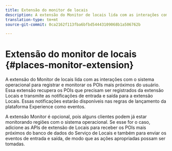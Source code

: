 ```yaml
---
title: Extensão do monitor de locais
description: A extensão do Monitor de locais lida com as interações com o sistema operacional para registrar e monitorar os POIs mais próximos do usuário.
translation-type: tm+mt
source-git-commit: 0ca2162f113fba6bfbd54443109068b1a506762b

---
```



# Extensão do monitor de locais {#places-monitor-extension}

A extensão do Monitor de locais lida com as interações com o sistema operacional para registrar e monitorar os POIs mais próximos do usuário. Essa extensão recupera os POIs que precisam ser registrados da extensão Locais e transmite as notificações de entrada e saída para a extensão Locais. Essas notificações estarão disponíveis nas regras de lançamento da plataforma Experience como eventos.

A extensão Monitor é opcional, pois alguns clientes podem já estar monitorando regiões com o sistema operacional. Se esse for o caso, adicione as APIs de extensão de Locais para receber os POIs mais próximos do banco de dados do Serviço de Locais e também para enviar os eventos de entrada e saída, de modo que as ações apropriadas possam ser tomadas.
